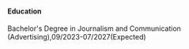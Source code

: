 #### Education
Bachelor's Degree in Journalism and Communication (Advertising),09/2023-07/2027(Expected)
